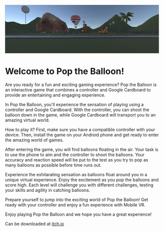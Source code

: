 ![Screenshot of Pop The Balloon](/Screenshots/Banner.jpg)

# Welcome to Pop the Balloon!

Are you ready for a fun and exciting gaming experience? Pop the Balloon is an interactive game that combines a controller and Google Cardboard to provide an entertaining and engaging experience.

In Pop the Balloon, you'll experience the sensation of playing using a controller and Google Cardboard. With the controller, you can shoot the balloon down in the game, while Google Cardboard will transport you to an amazing virtual world.

How to play it? First, make sure you have a compatible controller with your device. Then, install the game on your Android phone and get ready to enter the amazing world of games.

After entering the game, you will find balloons floating in the air. Your task is to use the phone to aim and the controller to shoot the balloons. Your accuracy and reaction speed will be put to the test as you try to pop as many balloons as possible before time runs out.

Experience the exhilarating sensation as balloons float around you in a unique virtual experience. Enjoy the excitement as you pop the balloons and score high. Each level will challenge you with different challenges, testing your skills and agility in catching balloons.

Prepare yourself to jump into the exciting world of Pop the Balloon! Get ready with your controller and enjoy a fun experience with Mobile VR.

Enjoy playing Pop the Balloon and we hope you have a great experience!

Can be downloaded at [itch.io](https://digitaldreamers.itch.io/pop-the-balloon)
